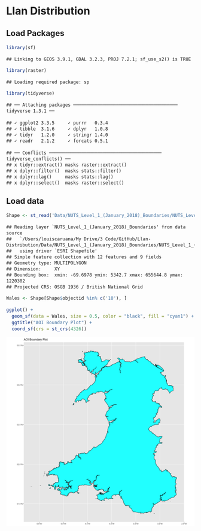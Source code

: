 Llan Distribution
================

## Load Packages

``` r
library(sf)
```

    ## Linking to GEOS 3.9.1, GDAL 3.2.3, PROJ 7.2.1; sf_use_s2() is TRUE

``` r
library(raster)
```

    ## Loading required package: sp

``` r
library(tidyverse)
```

    ## ── Attaching packages ─────────────────────────────────────── tidyverse 1.3.1 ──

    ## ✓ ggplot2 3.3.5     ✓ purrr   0.3.4
    ## ✓ tibble  3.1.6     ✓ dplyr   1.0.8
    ## ✓ tidyr   1.2.0     ✓ stringr 1.4.0
    ## ✓ readr   2.1.2     ✓ forcats 0.5.1

    ## ── Conflicts ────────────────────────────────────────── tidyverse_conflicts() ──
    ## x tidyr::extract() masks raster::extract()
    ## x dplyr::filter()  masks stats::filter()
    ## x dplyr::lag()     masks stats::lag()
    ## x dplyr::select()  masks raster::select()

## Load data

``` r
Shape <- st_read('Data/NUTS_Level_1_(January_2018)_Boundaries/NUTS_Level_1_(January_2018)_Boundaries.shp')
```

    ## Reading layer `NUTS_Level_1_(January_2018)_Boundaries' from data source 
    ##   `/Users/louiscaruana/My Drive/3 Code/GitHub/Llan-Distribution/Data/NUTS_Level_1_(January_2018)_Boundaries/NUTS_Level_1_(January_2018)_Boundaries.shp' 
    ##   using driver `ESRI Shapefile'
    ## Simple feature collection with 12 features and 9 fields
    ## Geometry type: MULTIPOLYGON
    ## Dimension:     XY
    ## Bounding box:  xmin: -69.6978 ymin: 5342.7 xmax: 655644.8 ymax: 1220302
    ## Projected CRS: OSGB 1936 / British National Grid

``` r
Wales <- Shape[Shape$objectid %in% c('10'), ]
```

``` r
ggplot() + 
  geom_sf(data = Wales, size = 0.5, color = "black", fill = "cyan1") + 
  ggtitle("AOI Boundary Plot") + 
  coord_sf(crs = st_crs(4326))
```

![](Llan-Distribution_files/figure-gfm/unnamed-chunk-3-1.png)<!-- -->
